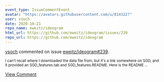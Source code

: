 ```yaml
---
event_type: IssueCommentEvent
avatar: "https://avatars.githubusercontent.com/u/814322?"
user: vsoch
date: 2020-10-21
repo_name: eweitz/ideogram
html_url: https://github.com/eweitz/ideogram/issues/239
repo_url: https://github.com/eweitz/ideogram
---
```


<a href='https://github.com/vsoch' target='_blank'>vsoch</a> commented on issue <a href='https://github.com/eweitz/ideogram/issues/239' target='_blank'>eweitz/ideogram#239</a>.

<small>I can't recall where I downloaded the data file from, but it's a link somewhere on SGD, and it provided an SGD_features.tab and SGD_features.README. Here is the README...</small>

<a href='https://github.com/eweitz/ideogram/issues/239' target='_blank'>View Comment</a>